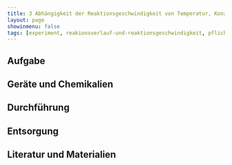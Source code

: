 ```yaml
---
title: 3 Abhängigkeit der Reaktionsgeschwindigkeit von Temperatur, Konzentration und Katalysator
layout: page
showinmenu: false
tags: [experiment, reakionsverlauf-und-reaktionsgeschwindigkeit, pflichtexperiment]
---
```


## Aufgabe

## Geräte und Chemikalien

## Durchführung

## Entsorgung

## Literatur und Materialien
